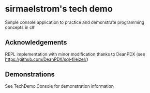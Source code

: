 # sirmaelstrom's tech demo
Simple console application to practice and demonstrate programming concepts in c#

## Acknowledgements

REPL implementation with minor modification thanks to DeanPDX (see https://github.com/DeanPDX/sql-fileizer/)

## Demonstrations

See TechDemo.Console for demonstration information
